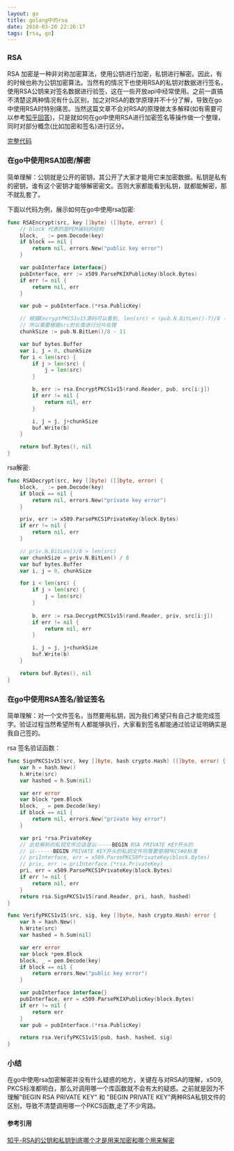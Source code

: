 ```yaml
---
layout: go
title: golang中的rsa
date: 2018-03-20 22:26:17
tags: [rsa, go]
---
```


### RSA

RSA 加密是一种非对称加密算法，使用公钥进行加密，私钥进行解密。因此，有的时候也称为公钥加密算法。当然有的情况下也使用RSA的私钥对数据进行签名，使用RSA公钥来对签名数据进行验签，这在一些开放api中经常使用。之前一直搞不清楚这两种情况有什么区别，加之对RSA的数学原理并不十分了解，导致在go中使用RSA时特别痛苦。当然这篇文章不会对RSA的原理做太多解释(如有需要可以参考[知乎回答]((https://www.zhihu.com/question/25912483/answer/31653639)))，只是就如何在go中使用RSA进行加密签名等操作做一个整理，同时对部分概念(比如加密和签名)进行区分。



[完整代码](https://gitee.com/fpgayu/codes/qkj3y2ubhgnroc1spa80t52)

### 在go中使用RSA加密/解密

简单理解：公钥就是公开的密钥，其公开了大家才能用它来加密数据。私钥是私有的密钥，谁有这个密钥才能够解密密文。否则大家都能看到私钥，就都能解密，那不就乱套了。

下面以代码为例，展示如何在go中使用rsa加密:

```go
func RSAEncrypt(src, key []byte) ([]byte, error) {
	// block 代表的是PEM编码的结构
	block, _ := pem.Decode(key)
	if block == nil {
		return nil, errors.New("public key error")
	}

	var pubInterface interface{}
	pubInterface, err := x509.ParsePKIXPublicKey(block.Bytes)
	if err != nil {
		return nil, err
	}

	var pub = pubInterface.(*rsa.PublicKey)

	// 根据EncryptPKCS1v15源码可以看到, len(src) < (pub.N.BitLen()-7)/8 -11
	// 所以需要根据src的长度进行分片处理
	chunkSize := pub.N.BitLen()/8 - 11

	var buf bytes.Buffer
	var i, j = 0, chunkSize
	for i < len(src) {
		if j > len(src) {
			j = len(src)
		}

		b, err := rsa.EncryptPKCS1v15(rand.Reader, pub, src[i:j])
		if err != nil {
			return nil, err
		}

		i, j = j, j+chunkSize
		buf.Write(b)
	}

	return buf.Bytes(), nil
}
```



rsa解密:

```go
func RSADecrypt(src, key []byte) ([]byte, error) {
	block, _ := pem.Decode(key)
	if block == nil {
		return nil, errors.New("private key error")
	}

	priv, err := x509.ParsePKCS1PrivateKey(block.Bytes)
	if err != nil {
		return nil, err
	}

	// priv.N.BitLen()/8 > len(src)
	var chunkSize = priv.N.BitLen() / 8
	var buf bytes.Buffer
	var i, j = 0, chunkSize

	for i < len(src) {
		if j > len(src) {
			j = len(src)
		}
		
		b, err := rsa.DecryptPKCS1v15(rand.Reader, priv, src[i:j])
		if err != nil {
			return nil, err
		}

		i, j = j, j+chunkSize
		buf.Write(b)
	}

    return buf.Bytes(), nil
}
```



### 在go中使用RSA签名/验证签名

简单理解：对一个文件签名，当然要用私钥，因为我们希望只有自己才能完成签字。验证过程当然希望所有人都能够执行，大家看到签名都能通过验证证明确实是我自己签的。

rsa 签名验证函数：

```go
func SignPKCS1v15(src, key []byte, hash crypto.Hash) ([]byte, error) {
	var h = hash.New()
	h.Write(src)
	var hashed = h.Sum(nil)

	var err error
	var block *pem.Block
	block, _ = pem.Decode(key)
	if block == nil {
		return nil, errors.New("private key error")
	}

	var pri *rsa.PrivateKey
	// 此处解析的私钥文件应该是以-----BEGIN RSA PRIVATE KEY开头的
  	// 以------BEGIN PRIVATE KEY开头的私钥文件则需要使用PKCS#8标准
  	// priInterface, err = x509.ParsePKCS8PrivateKey(block.Bytes)
  	// priv, err := priInterface.(*rsa.PrivateKey)
	pri, err = x509.ParsePKCS1PrivateKey(block.Bytes)
	if err != nil {
		return nil, err
	}
	return rsa.SignPKCS1v15(rand.Reader, pri, hash, hashed)
}

func VerifyPKCS1v15(src, sig, key []byte, hash crypto.Hash) error {
	var h = hash.New()
	h.Write(src)
	var hashed = h.Sum(nil)

	var err error
	var block *pem.Block
	block, _ = pem.Decode(key)
	if block == nil {
		return errors.New("public key error")
	}

	var pubInterface interface{}
	pubInterface, err = x509.ParsePKIXPublicKey(block.Bytes)
	if err != nil {
		return err
	}
	var pub = pubInterface.(*rsa.PublicKey)

	return rsa.VerifyPKCS1v15(pub, hash, hashed, sig)
}
```



### 小结

在go中使用rsa加密解密并没有什么疑惑的地方，关键在与对RSA的理解，x509, PKCS标准都明白，那么对调用哪一个库函数就不会有太的疑惑。之前就是因为不理解"BEGIN RSA PRIVATE KEY" 和 "BEGIN PRIVATE KEY"两种RSA私钥文件的区别，导致不清楚调用哪一个PKCS函数,走了不少弯路。

#### 参考引用

[知乎-RSA的公钥和私钥到底哪个才是用来加密和哪个用来解密](https://www.zhihu.com/question/25912483)
